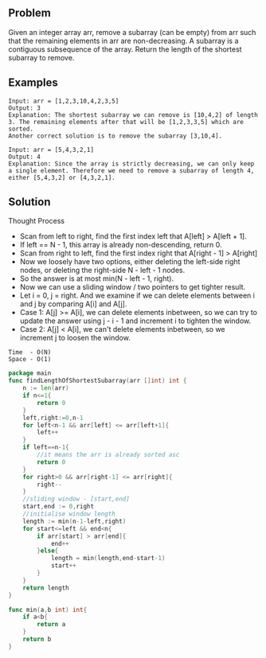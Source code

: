 Problem
-------

Given an integer array arr, remove a subarray (can be empty) from arr such that the remaining elements in arr are non-decreasing.
A subarray is a contiguous subsequence of the array.
Return the length of the shortest subarray to remove.

Examples
--------
```text
Input: arr = [1,2,3,10,4,2,3,5]
Output: 3
Explanation: The shortest subarray we can remove is [10,4,2] of length 3. The remaining elements after that will be [1,2,3,3,5] which are sorted.
Another correct solution is to remove the subarray [3,10,4].

Input: arr = [5,4,3,2,1]
Output: 4
Explanation: Since the array is strictly decreasing, we can only keep a single element. Therefore we need to remove a subarray of length 4, either [5,4,3,2] or [4,3,2,1].
```
Solution
--------

Thought Process
- Scan from left to right, find the first index left that A[left] > A[left + 1].
- If left == N - 1, this array is already non-descending, return 0.
- Scan from right to left, find the first index right that A[right - 1] > A[right]
- Now we loosely have two options, either deleting the left-side right nodes, or deleting the right-side N - left - 1 nodes.
- So the answer is at most min(N - left - 1, right).
- Now we can use a sliding window / two pointers to get tighter result.
- Let i = 0, j = right. And we examine if we can delete elements between i and j by comparing A[i] and A[j].
- Case 1: A[j] >= A[i], we can delete elements inbetween, so we can try to update the answer using j - i - 1 and increment i to tighten the window.
- Case 2: A[j] < A[i], we can't delete elements inbetween, so we increment j to loosen the window.

```text
Time  - O(N) 
Space - O(1)
```
```go
package main
func findLengthOfShortestSubarray(arr []int) int {
    n := len(arr)
    if n<=1{
        return 0
    }
    left,right:=0,n-1
    for left<n-1 && arr[left] <= arr[left+1]{
        left++   
    }
    if left==n-1{
        //it means the arr is already sorted asc
        return 0
    }
    for right>0 && arr[right-1] <= arr[right]{
        right--
    }
    //sliding window - [start,end]
    start,end := 0,right
    //initialise window length
    length := min(n-1-left,right) 
    for start<=left && end<n{
        if arr[start] > arr[end]{
            end++
        }else{
            length = min(length,end-start-1)
            start++
        }
    }
    return length
}

func min(a,b int) int{
    if a<b{
        return a
    }
    return b
}
```
